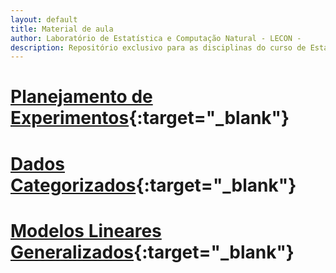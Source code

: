 ```yaml
---
layout: default
title: Material de aula
author: Laboratório de Estatística e Computação Natural - LECON -
description: Repositório exclusivo para as disciplinas do curso de Estatística
---
```


# [Planejamento de Experimentos](https://nataly-jm.github.io/aulas/planejamento){:target="_blank"}

# [Dados Categorizados](https://nataly-jm.github.io/aulas/categorizados){:target="_blank"}

# [Modelos Lineares Generalizados](https://nataly-jm.github.io/aulas/MLG){:target="_blank"}






<script src="http://code.jquery.com/jquery-1.4.2.min.js"></script> <script> var x = document.getElementsByClassName("site-footer-credits"); setTimeout(() => { x[0].remove(); }, 10); </script>
